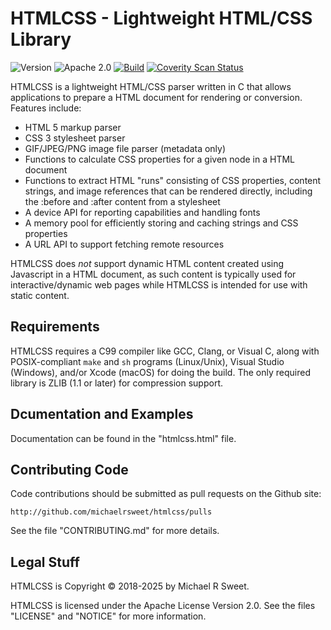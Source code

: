 HTMLCSS - Lightweight HTML/CSS Library
======================================

![Version](https://img.shields.io/github/v/release/michaelrsweet/htmlcss?include_prereleases)
![Apache 2.0](https://img.shields.io/github/license/michaelrsweet/htmlcss)
[![Build](https://github.com/michaelrsweet/htmlcss/workflows/Build/badge.svg)](https://github.com/michaelrsweet/htmlcss/actions/workflows/build.yml)
[![Coverity Scan Status](https://img.shields.io/coverity/scan/22390.svg)](https://scan.coverity.com/projects/michaelrsweet-htmlcss)

HTMLCSS is a lightweight HTML/CSS parser written in C that allows applications
to prepare a HTML document for rendering or conversion.  Features include:

- HTML 5 markup parser
- CSS 3 stylesheet parser
- GIF/JPEG/PNG image file parser (metadata only)
- Functions to calculate CSS properties for a given node in a HTML document
- Functions to extract HTML "runs" consisting of CSS properties, content
  strings, and image references that can be rendered directly, including the
  :before and :after content from a stylesheet
- A device API for reporting capabilities and handling fonts
- A memory pool for efficiently storing and caching strings and CSS properties
- A URL API to support fetching remote resources

HTMLCSS does *not* support dynamic HTML content created using Javascript in a
HTML document, as such content is typically used for interactive/dynamic web
pages while HTMLCSS is intended for use with static content.


Requirements
------------

HTMLCSS requires a C99 compiler like GCC, Clang, or Visual C, along with
POSIX-compliant `make` and `sh` programs (Linux/Unix), Visual Studio (Windows),
and/or Xcode (macOS) for doing the build.  The only required library is ZLIB
(1.1 or later) for compression support.


Dcumentation and Examples
-------------------------

Documentation can be found in the "htmlcss.html" file.


Contributing Code
-----------------

Code contributions should be submitted as pull requests on the Github site:

    http://github.com/michaelrsweet/htmlcss/pulls

See the file "CONTRIBUTING.md" for more details.


Legal Stuff
-----------

HTMLCSS is Copyright © 2018-2025 by Michael R Sweet.

HTMLCSS is licensed under the Apache License Version 2.0.  See the files
"LICENSE" and "NOTICE" for more information.
